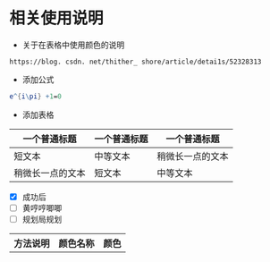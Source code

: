 # 相关使用说明

* 关于在表格中使用颜色的说明

```
https://blog. csdn. net/thither_ shore/article/detai1s/52328313
```

* 添加公式
```mathematica
e^{i\pi} +1=0
```
* 添加表格

| 一个普通标题 | 一个普通标题 | 一个普通标题 |
| ------ | ------ | ------ |
| 短文本 | 中等文本 | 稍微长一点的文本 |
| 稍微长一点的文本 | 短文本 | 中等文本 |


* [x] 成功后
* [ ] 黄哼哼唧唧
* [ ] 规划局规划

<table><tbody><tr>

<th>方法说明</th><th>颜色名称</th><th>颜色</th></tr>